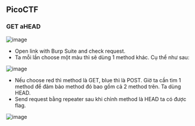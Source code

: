 ## PicoCTF

### GET aHEAD
![image](https://github.com/user-attachments/assets/187c9f2a-a7ee-4bd5-80da-31cb7055e699)

- Open link with Burp Suite and check request.
- Ta mỗi lần choose một màu thì sẽ dùng 1 method khác. Cụ thể như sau:

![image](https://github.com/user-attachments/assets/feb70905-63ab-426e-9c4f-d2455a9263bd)
- Nếu choose red thì method là GET, blue thì là POST. Giờ ta cần tìm 1 method để đảm bảo method đó bao gồm cả 2 method trên. Ta dùng HEAD.
- Send request bằng repeater sau khi chỉnh method là HEAD ta có được flag.

![image](https://github.com/user-attachments/assets/e0b7e80d-ca31-4434-8631-81d463fe5a99)

### 